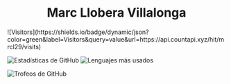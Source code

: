<h1 align="center"> Marc Llobera Villalonga </h1>
![Visitors](https://shields.io/badge/dynamic/json?color=green&label=Visitors&query=value&url=https://api.countapi.xyz/hit/mrcl29/visits)

![Estadísticas de GitHub](https://github-readme-stats.vercel.app/api?username=mrcl29&show_icons=true&theme=radical)    ![Lenguajes más usados](https://github-readme-stats.vercel.app/api/top-langs/?username=mrcl29&layout=compact&theme=radical)

![Trofeos de GitHub](https://github-profile-trophy.vercel.app/?username=mrcl29&theme=radical)
